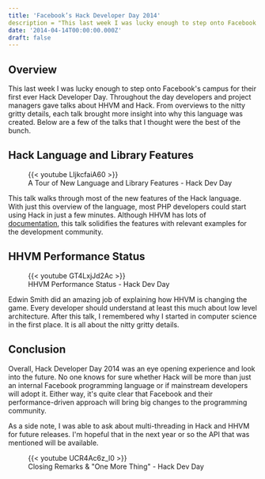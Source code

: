 ```yaml
---
title: 'Facebook’s Hack Developer Day 2014'
description = "This last week I was lucky enough to step onto Facebook's campus for their first ever Hack Developer Day. Throughout the day developers and project managers gave talks about HHVM and Hack. From overviews to the nitty gritty details, each talk brought more insight into why this language was created."
date: '2014-04-14T00:00:00.000Z'
draft: false
---
```


## Overview
This last week I was lucky enough to step onto Facebook's campus for their first ever Hack Developer Day. Throughout the day developers and project managers gave talks about HHVM and Hack. From overviews to the nitty gritty details, each talk brought more insight into why this language was created. Below are a few of the talks that I thought were the best of the bunch.

## Hack Language and Library Features

<figure>
  <div class=“video-container”>
    {{< youtube LIjkcfaiA60 >}} 
  </div>
  <figcaption>A Tour of New Language and Library Features - Hack Dev Day</figcaption>
</figure>

This talk walks through most of the new features of the Hack language. With just this overview of the language, most PHP developers could start using Hack in just a few minutes. Although HHVM has lots of [documentation](http://docs.hhvm.com/), this talk solidifies the features with relevant examples for the development community.

## HHVM Performance Status

<figure>
  <div class=“video-container”>
    {{< youtube GT4LxjJd2Ac >}} 
  </div>
  <figcaption>HHVM Performance Status - Hack Dev Day</figcaption>
</figure>


Edwin Smith did an amazing job of explaining how HHVM is changing the game. Every developer should understand at least this much about low level architecture. After this talk, I remembered why I started in computer science in the first place. It is all about the nitty gritty details.

## Conclusion
Overall, Hack Developer Day 2014 was an eye opening experience and look into the future. No one knows for sure whether Hack will be more than just an internal Facebook programming language or if mainstream developers will adopt it. Either way, it's quite clear that Facebook and their performance-driven approach will bring big changes to the programming community.

As a side note, I was able to ask about multi-threading in Hack and HHVM for future releases. I'm hopeful that in the next year or so the API that was mentioned will be available.

<figure>
  <div class=“video-container”>
    {{< youtube UCR4Ac6z_l0 >}} 
  </div>
  <figcaption>Closing Remarks & "One More Thing" - Hack Dev Day</figcaption>
</figure>
